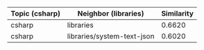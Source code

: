 | Topic (csharp) | Neighbor (libraries) | Similarity |
|-------------|-------------------|------------|
| csharp | libraries | 0.6620 |
| csharp | libraries/system-text-json | 0.6020 |
